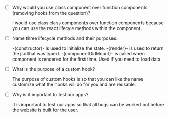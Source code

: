 - [ ] Why would you use class component over function components (removing hooks from the question)?

    I would use class class components over function components because you can use the 
    react lifecyle methods within the component. 

- [ ] Name three lifecycle methods and their purposes.

    -{constructor}- is used to initialize the state.
    -{render}- is used to return the jsx that was typed.
    -{componentDidMount}- is called when component is rendered for the first time. Used if you need to load data.

- [ ] What is the purpose of a custom hook?

    The purpose of custom hooks is so that you can like the name customize what the hooks will do for you and are reusable. 

- [ ] Why is it important to test our apps?

    It is important to test our apps so that all bugs can be worked out before the website is built for the user. 